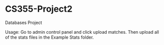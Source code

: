 # CS355-Project2
Databases Project

Usage: Go to admin control panel and click upload matches. 
Then upload all of the stats files in the Example Stats folder.
